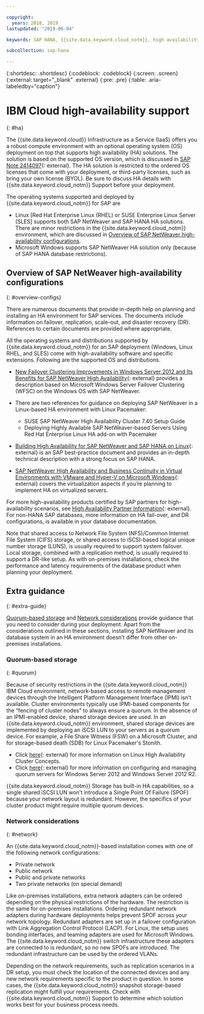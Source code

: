 ```yaml
---

copyright:
  years: 2018, 2019
lastupdated: "2019-06-04"

keywords: SAP HANA, {{site.data.keyword.cloud_notm}}, high availability, highly available, SPOF, VLANs, HA, DR, disaster recovery, SAP NetWeaver

subcollection: sap-hana

---
```


{:shortdesc: .shortdesc}
{:codeblock: .codeblock}
{:screen: .screen}
{:external: target="_blank" .external}
{:pre: .pre}
{:table: .aria-labeledby="caption"}


# IBM Cloud high-availability support
{: #ha}

The {{site.data.keyword.cloud}} Infrastructure as a Service (IaaS) offers you a robust compute environment with an optional operating system (OS) deployment on top that supports high availability (HA) solutions. The solution is based on the supported OS version, which is discussed in [SAP Note 2414097](https://launchpad.support.sap.com/#/notes/2414097){: external}. The HA solution is restricted to the ordered OS licenses that come with your deployment, or third-party licenses, such as bring your own license (BYOL). Be sure to discuss HA details with {{site.data.keyword.cloud_notm}} Support before your deployment.

The operating systems supported and deployed by {{site.data.keyword.cloud_notm}} for SAP are
* Linux [Red Hat Enterprise Linux (RHEL) or SUSE Enterprise Linux Server (SLES] supports both SAP NetWeaver and SAP HANA HA solutions. There are minor restrictions in the {{site.data.keyword.cloud_notm}} environment, which are discussed in [Overview of SAP NetWeaver high-availability configurations](#overview-configs).
* Microsoft Windows supports SAP NetWeaver HA solution only (because of SAP HANA database restrictions).

## Overview of SAP NetWeaver high-availability configurations
{: #overview-configs}

There are numerous documents that provide in-depth help on planning and installing an HA environment for SAP services. The documents include information on failover, replication, scale-out, and disaster recovery (DR). References to certain documents are provided where appropriate.

All the operating systems and distributions supported by {{site.data.keyword.cloud_notm}} for an SAP deployment (Windows, Linux RHEL, and SLES) come with high-availability software and specific extensions. Following are the supported OS and distributions.

* [New Failover Clustering Improvements in Windows Server 2012 and Its Benefits for SAP NetWeaver High Availability](https://blogs.sap.com/2013/10/16/new-failover-clustering-improvements-in-windows-server-2012-and-its-benefits-for-sap-netweaver-high-availability/){: external} provides a description based on Microsoft Windows Server Failover Clustering (WFSC) on the Windows OS with SAP NetWeaver.

* There are two references for guidance on deploying SAP NetWeaver in a Linux-based HA environment with Linux Pacemaker:
  * SUSE SAP NetWeaver High Availability Cluster 7.40 Setup Guide
  * Deploying Highly Available SAP NetWeaver-based Servers Using Red Hat Enterprise Linux HA add-on with Pacemaker

* [Building High Availability for SAP NetWeaver and SAP HANA on Linux](https://support.sap.com/content/dam/SAAP/SAP_Activate/AGS_70.pdf){: external} is an SAP best-practice document and provides an in-depth technical description with a strong focus on SAP HANA.

* [SAP NetWeaver High Availability and Business Continuity in Virtual Environments with VMware and Hyper-V on Microsoft Windows](https://www.sap.com/documents/2015/07/508b62bc-5b7c-0010-82c7-eda71af511fa.html){: external} covers the virtualization aspects if you’re planning to implement HA on virtualized servers.

For more high-availability products certified by SAP partners for high-availability scenarios, see [High Availability Partner Information](https://wiki.scn.sap.com/wiki/display/SI/High+Availability+Partner+Information){: external}.
For non-HANA SAP databases, more information on HA fail-over, and DR configurations, is available in your database documentation.

Note that shared access to Network File System (NFS)/Common Internet File System (CIFS) storage, or shared access to iSCSI-based logical unique number storage (LUNS), is usually required to support system failover. Local storage, combined with a replication method, is usually required to support a DR-like setup. As with on-premises installations, check the performance and latency requirements of the database product when planning your deployment.

## Extra guidance
{: #extra-guide}

[Quorum-based storage](#quorum) and [Network considerations](#network) provide guidance that you need to consider during your deployment. Apart from the considerations outlined in these sections, installing SAP NetWeaver and its database system in an HA environment doesn’t differ from other on-premises installations.

### Quorum-based storage
{: #quorum}

Because of security restrictions in the {{site.data.keyword.cloud_notm}} IBM Cloud environment, network-based access to remote management devices through the Intelligent Platform Management Interface (IPMI) isn’t available. Cluster environments typically use IPMI-based components for the “fencing of cluster nodes” to always ensure a quorum. In the absence of an IPMI-enabled device, shared storage devices are used. In an {{site.data.keyword.cloud_notm}} environment, shared storage devices are implemented by deploying an iSCSI LUN to your servers as a quorum device. For example, a File Share Witness (FSW) on a Microsoft Cluster, and for storage-based death (SDB) for Linux Pacemaker's Stonith.
* Click [here](http://linux-ha.org/wiki/Cluster_Concepts){: external} for more information on Linux High Availability Cluster Concepts.
* Click [here](https://docs.microsoft.com/en-us/windows-server/failover-clustering/manage-cluster-quorum){: external} for more information on configuring and managing quorum servers for Windows Server 2012 and Windows Server 2012 R2.

{{site.data.keyword.cloud_notm}} Storage has built-in HA capabilities, so a single shared iSCSI LUN won’t introduce a Single Point Of Failure (SPOF) because your network layout is redundant. However, the specifics of your cluster product might require multiple quorum devices.

### Network considerations
{: #network}

An {{site.data.keyword.cloud_notm}}-based installation comes with one of the following network configurations:
* Private network
* Public network
* Public and private networks
* Two private networks (on special demand)

Like on-premises installations, extra network adapters can be ordered depending on the physical restrictions of the hardware. The restriction is the same for on-premises installations. Ordering redundant network adapters during hardware deployments helps prevent  SPOF across your network topology. Redundant adapters are set up in a failover configuration with Link Aggregation Control Protocol (LACP). For Linux, the setup uses bonding interfaces, and teaming adapters are used for Microsoft Windows. The {{site.data.keyword.cloud_notm}} switch infrastructure these adapters are connected to is redundant, so no new SPOFs are introduced. The redundant infrastructure can be used by the ordered VLANs.

Depending on the network requirements, such as replication scenarios in a DR setup, you must check the location of the connected devices and any new network requirements specific to the product in question. In some cases, the {{site.data.keyword.cloud_notm}} snapshot storage-based replication might fulfill your requirements. Check with {{site.data.keyword.cloud_notm}} Support to determine which solution works best for your business process needs.
